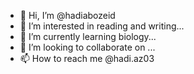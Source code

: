 - 👋 Hi, I’m @hadiabozeid
- 👀 I’m interested in reading and writing...
- 🌱 I’m currently learning biology...
- 💞️ I’m looking to collaborate on ...
- 📫 How to reach me @hadi.az03

<!---
hadiabozeid/hadiabozeid is a ✨ special ✨ repository because its `README.md` (this file) appears on your GitHub profile.
You can click the Preview link to take a look at your changes.
--->
